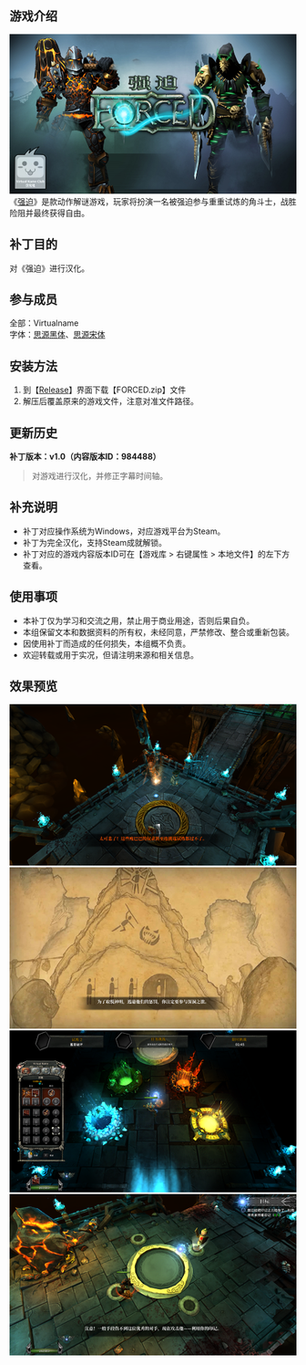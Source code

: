 ## 游戏介绍
![封面](https://github.com/VirtualCup/FORCED_CN/blob/main/Preview/Cover.png?raw=true "封面")
《[强迫](https://store.steampowered.com/app/249990/)》是款动作解谜游戏，玩家将扮演一名被强迫参与重重试炼的角斗士，战胜险阻并最终获得自由。

## 补丁目的
对《强迫》进行汉化。

## 参与成员
全部：Virtualname   
字体：[思源黑体](https://github.com/adobe-fonts/source-han-sans)、[思源宋体](https://github.com/adobe-fonts/source-han-serif)

## 安装方法
1. 到【[Release](https://github.com/VirtualCup/FORCED_CN/releases "发布页面")】界面下载【FORCED.zip】文件
2. 解压后覆盖原来的游戏文件，注意对准文件路径。

## 更新历史
**补丁版本：v1.0（内容版本ID：984488）**
> 对游戏进行汉化，并修正字幕时间轴。     

## 补充说明
* 补丁对应操作系统为Windows，对应游戏平台为Steam。
* 补丁为完全汉化，支持Steam成就解锁。
* 补丁对应的游戏内容版本ID可在【游戏库 > 右键属性 > 本地文件】的左下方查看。

## 使用事项
* 本补丁仅为学习和交流之用，禁止用于商业用途，否则后果自负。   
* 本组保留文本和数据资料的所有权，未经同意，严禁修改、整合或重新包装。  
* 因使用补丁而造成的任何损失，本组概不负责。   
* 欢迎转载或用于实况，但请注明来源和相关信息。    

## 效果预览
![预览图 1](https://github.com/VirtualCup/FORCED_CN/blob/main/Preview/Preview_1.png?raw=true "预览图 1")   
![预览图 2](https://github.com/VirtualCup/FORCED_CN/blob/main/Preview/Preview_2.png?raw=true "预览图 2")  
![预览图 3](https://github.com/VirtualCup/FORCED_CN/blob/main/Preview/Preview_3.png?raw=true "预览图 3")  
![预览图 4](https://github.com/VirtualCup/FORCED_CN/blob/main/Preview/Preview_4.png?raw=true "预览图 4")    